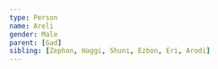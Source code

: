 ```yaml
---
type: Person
name: Areli
gender: Male
parent: [Gad]
sibling: [Zephon, Haggi, Shuni, Ezbon, Eri, Arodi]
---
```

